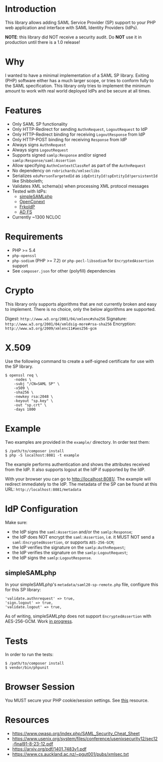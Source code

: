 # Introduction

This library allows adding SAML Service Provider (SP) support to your PHP web
application and interface with SAML Identity Providers (IdPs).

**NOTE**: this library did NOT receive a security audit. Do **NOT** use it in
production until there is a 1.0 release!

# Why

I wanted to have a minimal implementation of a SAML SP library. Exiting (PHP) 
software either has a much larger scope, or tries to conform fully to the SAML 
specification. This library only tries to implement the minimum amount to work 
with real world deployed IdPs and be secure at all times.

# Features

- Only SAML SP functionality
- Only HTTP-Redirect for sending `AuthnRequest`, `LogoutRequest` to IdP
- Only HTTP-Redirect binding for receiving `LogoutResponse` from IdP
- Only HTTP-POST binding for receiving `Response` from IdP
- Always signs `AuthnRequest`
- Always signs `LogoutRequest`
- Supports signed `samlp:Response` and/or signed 
  `samlp:Response/saml:Assertion`
- Allow specifying `AuthnContextClassRef` as part of the `AuthnRequest`
- No dependency on `robrichards/xmlseclibs`
- Serializes `eduPersonTargetedId` as `idpEntityId!spEntityId!persistentId` 
  like Shibboleth;
- Validates XML schema(s) when processing XML protocol messages
- Tested with IdPs:
  - [simpleSAMLphp](https://simplesamlphp.org/)
  - [OpenConext](https://openconext.org/)
  - [FrkoIdP](https://github.com/fkooman/php-saml-idp/)
  - [AD FS](https://en.wikipedia.org/wiki/Active_Directory_Federation_Services)
- Currently ~1300 NCLOC

# Requirements

- PHP >= 5.4
- `php-openssl`
- `php-sodium` (PHP >= 7.2) or `php-pecl-libsodium` for `EncryptedAssertion` 
  support
- See `composer.json` for other (polyfill) dependencies

# Crypto

This library only supports algorithms that are not currently broken and easy to
implement. There is no choice, only the below algorithms are supported.

Digest: `http://www.w3.org/2001/04/xmlenc#sha256`
Signature: `http://www.w3.org/2001/04/xmldsig-more#rsa-sha256`
Encryption: `http://www.w3.org/2009/xmlenc11#aes256-gcm`

# X.509

Use the following command to create a self-signed certificate for use with the
SP library.

    $ openssl req \
        -nodes \
        -subj "/CN=SAML SP" \
        -x509 \
        -sha256 \
        -newkey rsa:2048 \
        -keyout "sp.key" \
        -out "sp.crt" \
        -days 1800

# Example

Two examples are provided in the `example/` directory. In order test them:

    $ /path/to/composer install
    $ php -S localhost:8081 -t example

The example performs authentication and shows the attributes received from the 
IdP. It also supports logout at the IdP if supported by the IdP.

With your browser you can go to 
[http://localhost:8081/](http://localhost:8081/). The example will redirect 
immediately to the IdP. The metadata of the SP can be found at this URL: 
`http://localhost:8081/metadata`

# IdP Configuration

Make sure:

- the IdP signs the `saml:Assertion` and/or the `samlp:Response`;
- the IdP does NOT encrypt the `saml:Assertion`, i.e. it MUST NOT send a 
  `saml:EncryptedAssertion`, or supports `AES-256-GCM`;
- the IdP verifies the signature on the `samlp:AuthnRequest`;
- the IdP verifies the signature on the `samlp:LogoutRequest`;
- the IdP signs the `samlp:LogoutResponse`.

## simpleSAMLphp

In your simpleSAMLphp's `metadata/saml20-sp-remote.php` file, configure this 
for this SP library:

    'validate.authnrequest' => true,
    'sign.logout' => true,
    'validate.logout' => true,

As of writing, simpleSAMLphp does not support `EncryptedAssertion` with 
AES-256-GCM. Work [in progress](https://github.com/robrichards/xmlseclibs/pull/192).

# Tests

In order to run the tests:

    $ /path/to/composer install
    $ vendor/bin/phpunit

# Browser Session

You MUST secure your PHP cookie/session settings. See 
[this](https://paragonie.com/blog/2015/04/fast-track-safe-and-secure-php-sessions) 
resource.

# Resources

* https://www.owasp.org/index.php/SAML_Security_Cheat_Sheet
* https://www.usenix.org/system/files/conference/usenixsecurity12/sec12-final91-8-23-12.pdf
* https://arxiv.org/pdf/1401.7483v1.pdf
* https://www.cs.auckland.ac.nz/~pgut001/pubs/xmlsec.txt
